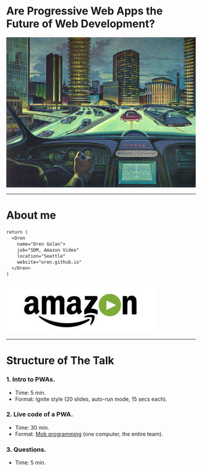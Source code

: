 <!-- page_number: true -->

# Are Progressive Web Apps the Future of Web Development?
![](pics/future.jpg)

---

# About me
```
return (
  <Oren
    name="Oren Golan">
    job="SDM, Amazon Video"
    location="Seattle"
    website="oren.github.io"
  </Oren>
)
```
![](pics/amazon-video.jpg)

---

# Structure of The Talk
### 1. Intro to PWAs.
* Time: 5 min.
* Format: Ignite style (20 slides, auto-run mode, 15 secs each).

### 2. Live code of a PWA.
* Time: 30 min.
* Format: [Mob programming](https://en.wikipedia.org/wiki/Mob_programming) (one computer, the entire team).

### 3. Questions.
* Time: 5 min.
